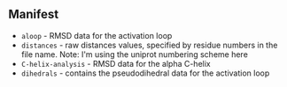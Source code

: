 ## Manifest

* `aloop` - RMSD data for the activation loop 
* `distances` - raw distances values, specified by residue numbers in the file name. Note: I'm using the uniprot numbering scheme here 
* `C-helix-analysis` - RMSD data for the alpha C-helix
* `dihedrals` - contains the pseudodihedral data for the activation loop  
